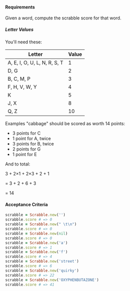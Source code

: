 #### Requirements

Given a word, compute the scrabble score for that word.

##### Letter Values

You'll need these:

| Letter                       | Value |
| ---------------------------- | ----- |
| A, E, I, O, U, L, N, R, S, T | 1     |
| D, G                         | 2     |
| B, C, M, P                   | 3     |
| F, H, V, W, Y                | 4     |
| K                            | 5     |
| J, X                         | 8     |
| Q, Z                         | 10    |

Examples
"cabbage" should be scored as worth 14 points:

- 3 points for C
- 1 point for A, twice
- 3 points for B, twice
- 2 points for G
- 1 point for E

And to total:

3 + 2×1 + 2×3 + 2 + 1

= 3 + 2 + 6 + 3

= 14

#### Acceptance Criteria

```ruby
scrabble = Scrabble.new('')
scrabble.score # => 0
scrabble = Scrabble.new(" \t\n")
scrabble.score # => 0
scrabble = Scrabble.new(nil)
scrabble.score # => 0
scrabble = Scrabble.new('a')
scrabble.score # => 1
scrabble = Scrabble.new('f')
scrabble.score # => 4
scrabble = Scrabble.new('street')
scrabble.score # => 6
scrabble = Scrabble.new('quirky')
scrabble.score # => 22
scrabble = Scrabble.new('OXYPHENBUTAZONE')
scrabble.score # => 41
```
